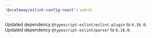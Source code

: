 ```yaml
---
'@scaleway/eslint-config-react': patch
---
```


Updated dependency `@typescript-eslint/eslint-plugin` to `6.16.0`.
Updated dependency `@typescript-eslint/parser` to `6.16.0`.
